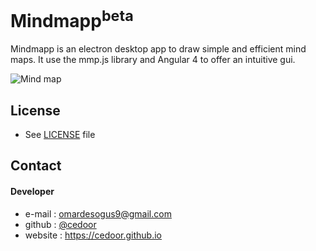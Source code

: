 # Mindmapp<sup>beta</sup>

Mindmapp is an electron desktop app to draw simple and efficient mind maps.
It use the mmp.js library and Angular 4 to offer an intuitive gui.

![Mind map](https://raw.githubusercontent.com/Mindmapp/mindmapp/master/src/assets/images/map.png)

## License
* See [LICENSE](https://github.com/mindmapp/mindmapp/blob/master/LICENSE.md) file

## Contact
#### Developer
* e-mail : omardesogus9@gmail.com
* github : [@cedoor](https://github.com/cedoor)
* website : https://cedoor.github.io
